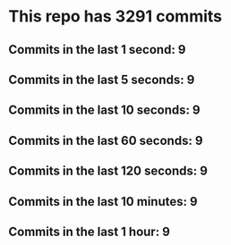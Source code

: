# This repo has 3291 commits

## Commits in the last 1 second: 9
## Commits in the last 5 seconds: 9
## Commits in the last 10 seconds: 9
## Commits in the last 60 seconds: 9
## Commits in the last 120 seconds: 9
## Commits in the last 10 minutes: 9
## Commits in the last 1 hour: 9
